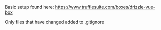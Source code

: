 Basic setup found here:
https://www.trufflesuite.com/boxes/drizzle-vue-box

Only files that have changed added to .gitignore